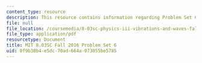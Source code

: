 ```yaml
---
content_type: resource
description: This resource contains information regarding Problem Set 6
file: null
file_location: /coursemedia/8-03sc-physics-iii-vibrations-and-waves-fall-2016/0f9b38b4e5dc70ad664a073055be5785_MIT8_03SCF16_ProblemSet6.pdf
file_type: application/pdf
resourcetype: Document
title: MIT 8.03SC Fall 2016 Problem Set 6
uid: 0f9b38b4-e5dc-70ad-664a-073055be5785
---
```

